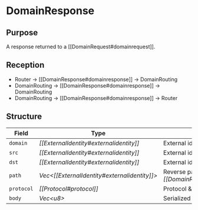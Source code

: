 # DomainResponse


## Purpose


<!-- --8<-- [start:purpose] -->
A response returned to a [[DomainRequest#domainrequest]].
<!-- --8<-- [end:purpose] -->

## Reception


<!-- --8<-- [start:reception] -->
- Router $\to$ [[DomainResponse#domainresponse]] $\to$ DomainRouting
- DomainRouting $\to$ [[DomainResponse#domainresponse]] $\to$ DomainRouting
- DomainRouting $\to$ [[DomainResponse#domainresponse]] $\to$ Router
<!-- --8<-- [end:reception] -->

## Structure


| Field      | Type                                           | Description                                                         |
|------------|------------------------------------------------|---------------------------------------------------------------------|
| `domain`   | *[[ExternalIdentity#externalidentity]]*        | External identity of domain                                         |
| `src`      | *[[ExternalIdentity#externalidentity]]*        | External identity of sender                                         |
| `dst`      | *[[ExternalIdentity#externalidentity]]*        | External identity of recipient                                      |
| `path`     | *Vec\<[[ExternalIdentity#externalidentity]]\>* | Reverse path of the corresponding *[[DomainRequest#domainrequest]]* |
| `protocol` | *[[Protocol#protocol]]*                        | Protocol & version used in `body`                                   |
| `body`     | *Vec\<u8\>*                                    | Serialized message body.                                            |
